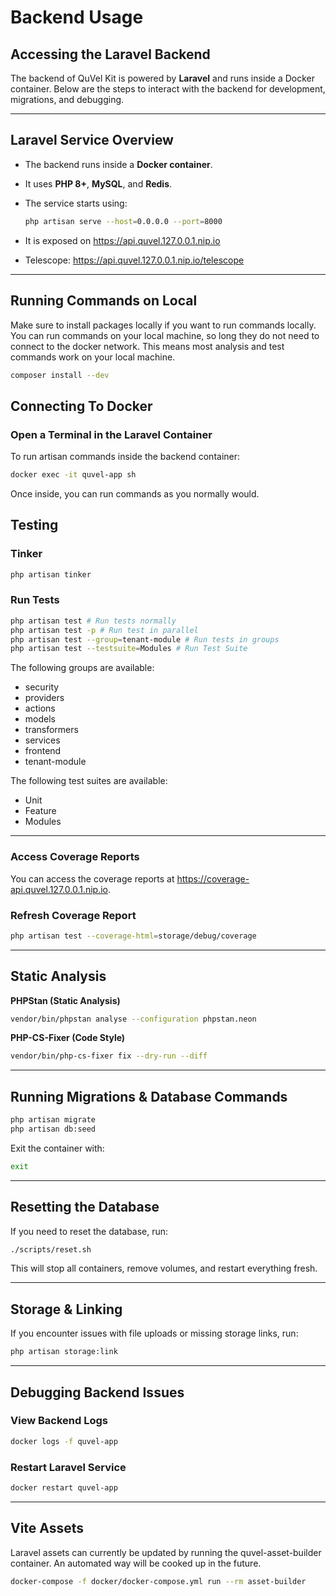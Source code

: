 # Backend Usage

## Accessing the Laravel Backend

The backend of QuVel Kit is powered by **Laravel** and runs inside a Docker container. Below are the steps to interact with the backend for development, migrations, and debugging.

---

## Laravel Service Overview

- The backend runs inside a **Docker container**.
- It uses **PHP 8+**, **MySQL**, and **Redis**.
- The service starts using:

  ```bash
  php artisan serve --host=0.0.0.0 --port=8000
  ```

- It is exposed on <https://api.quvel.127.0.0.1.nip.io>
- Telescope: <https://api.quvel.127.0.0.1.nip.io/telescope>

---

## Running Commands on Local

Make sure to install packages locally if you want to run commands locally. You can run commands on your local machine, so long they do not need to connect to the docker network.
This means most analysis and test commands work on your local machine.

```bash
composer install --dev
```

## Connecting To Docker

### Open a Terminal in the Laravel Container

To run artisan commands inside the backend container:

```bash
docker exec -it quvel-app sh 
```

Once inside, you can run commands as you normally would.

## Testing

### Tinker

```bash
php artisan tinker
```

### Run Tests

```bash
php artisan test # Run tests normally
php artisan test -p # Run test in parallel
php artisan test --group=tenant-module # Run tests in groups
php artisan test --testsuite=Modules # Run Test Suite
```

The following groups are available:

- security
- providers
- actions
- models
- transformers
- services
- frontend
- tenant-module

The following test suites are available:

- Unit
- Feature
- Modules

---

### Access Coverage Reports

You can access the coverage reports at <https://coverage-api.quvel.127.0.0.1.nip.io>.

### Refresh Coverage Report

```bash
php artisan test --coverage-html=storage/debug/coverage
```

---

## Static Analysis

**PHPStan (Static Analysis)**  

```sh
vendor/bin/phpstan analyse --configuration phpstan.neon
```

**PHP-CS-Fixer (Code Style)**  

```sh
vendor/bin/php-cs-fixer fix --dry-run --diff
```

---

## Running Migrations & Database Commands

```bash
php artisan migrate
php artisan db:seed
```

Exit the container with:

```bash
exit
```

---

## Resetting the Database

If you need to reset the database, run:

```bash
./scripts/reset.sh
```

This will stop all containers, remove volumes, and restart everything fresh.

---

## Storage & Linking

If you encounter issues with file uploads or missing storage links, run:

```bash
php artisan storage:link
```

---

## Debugging Backend Issues

### View Backend Logs

```bash
docker logs -f quvel-app
```

### Restart Laravel Service

```bash
docker restart quvel-app
```

---

## Vite Assets

Laravel assets can currently be updated by running the quvel-asset-builder container.
An automated way will be cooked up in the future.

```bash
docker-compose -f docker/docker-compose.yml run --rm asset-builder
```
